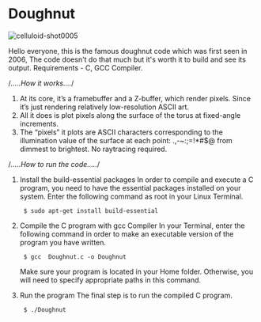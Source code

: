 # Doughnut

![celluloid-shot0005](https://user-images.githubusercontent.com/50693369/110743799-a31c2700-825e-11eb-9b2b-89a55b095528.jpg)

Hello everyone, this is the famous doughnut code which was first seen in 2006, The code doesn't do that much but it's worth it to build and see its output.
Requirements - C, GCC Compiler.

/*.....How it works....*/

1. At its core, it’s a framebuffer and a Z-buffer, which render pixels. Since it’s just rendering relatively low-resolution ASCII art.
2. All it does is plot pixels along the surface of the torus at fixed-angle increments.
3. The “pixels” it plots are ASCII characters corresponding to the illumination value of the surface at each point: .,-~:;=!*#$@ from dimmest to brightest. No      raytracing required.

/*.....How to run the code.....*/
1. Install the build-essential packages
   In order to compile and execute a C program, you need to have the essential packages installed on your system. Enter the following command as root in your          Linux Terminal.
         
        $ sudo apt-get install build-essential
         
2. Compile the C program with gcc Compiler
   In your Terminal, enter the following command in order to make an executable version of the program you have written.
         

        $ gcc  Doughnut.c -o Doughnut
        
   Make sure your program is located in your Home folder. Otherwise, you will need to specify appropriate paths in this command.

3. Run the program
   The final step is to run the compiled C program. 

        $ ./Doughnut
